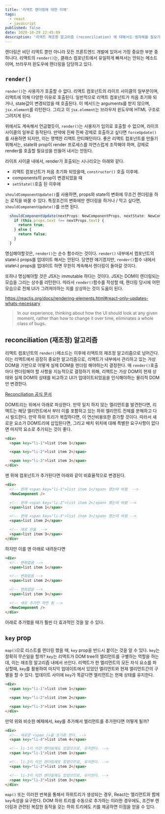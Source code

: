```yaml
---
title: '리액트 렌더링에 대한 이해'
tags:
  - react
  - javascript
published: false
date: 2020-10-29 22:45:09
description: '리액트 재조정 알고리즘 (reconciliation) 에 대해서도 생각해볼 필요가 있다'
---
```


렌더링은 비단 리액트 뿐만 아니라 모든 프론트엔드 개발에 있어서 가장 중요한 부분 중 하나다. 리액트의 `render()`는, 클래스 컴포넌트에서 유일하게 빠져서는 안되는 메소드 이며, 브라우저 윈도우에 렌더링을 담당하고 있다.

## `render()`

`render()`는 사용자가 호출할 수 없다. 리액트 컴포넌트의 라이프 사이클의 일부분이며, 리액트에 의해 다양한 이유로 호출된다. 일반적으로 리액트 컴포넌트가 처음 초기화 되거나, state값이 변경되었을 때 호출된다. 이 메서드는 arguments를 받지 않으며, `jsx.element`를 리턴한다. 그리고 이 `jsx.element`는 브라우저 윈도우에 HTML 구조로 그려지게 된다.

위에서도 계속해서 언급했듯이, `render()`는 사용자가 임의로 호출할 수 없으며, 라이프 사이클의 일부로 동작된다. 만약에 진짜 진짜 강제로 호출하고 싶다면 `forceUpdate()`를 사용하면 되지만, 이는 명백한 리액트 안티패턴이다. 좋은 리액트 컴포넌트를 만들기 위해서는, state와 prop이 render 프로세스를 자연스럽게 조작해야 하며, 강제로 render를 호출할 필요성을 만들어 내서는 안된다.

라이프 사이클 내에서, render가 호출되는 시나리오는 아래와 같다.

- 리액트 컴포넌트가 처음 초기화 되었을때, `constructor()` 호출 이후에.
- components의 prop이 변경되었을 때
- `setState()`호출 된 이후애

`shouldComponentUpdate()`를 사용하면, props와 state의 변화에 무조건 렌더링을 하는 로직을 바꿀 수 있다. 특정조건의 변화에만 렌더링을 하거나 / 막고 싶다면, `shouldComponentUpdate()`를 쓰면 된다.

```javascript
  shouldComponentUpdate(nextProps: NewComponentProps, nextState: NewComponentState) {
    if (this.props.text !== nextProps.text) {
      return true;
    } else {
      return false;
    }
  }
```

명심해야할것은, `render()`는 순수 함수라는 것이다. `render()` 내부에서 컴포넌트의 state나 props를 업데이트 해서는 안된다. 당연한 얘기겠지만, `render()`함수 내에서 state나 props을 업데이트 하면 무한히 계속해서 렌더링이 돌아갈 것이다.

또하나 명심해야할 것은 JSX는 immutable 하다는 것이다. JSX는 DOM이 렌더링되는 모습을 그리는 상수를 리턴한다. 따라서 `render()`함수를 작성할 때, 렌더링 당시에 어떤 모습으로 전체 UI가 그려져야하는 지를 상상하는 것이 도움이 된다.

https://reactjs.org/docs/rendering-elements.html#react-only-updates-whats-necessary

> In our experience, thinking about how the UI should look at any given moment, rather than how to change it over time, eliminates a whole class of bugs.

## reconciliation (재조정) 알고리즘

리액트 컴포넌트의 `render()`메소드는 이후에 리액트의 재조정 알고리즘으로 넘어간다. 이는 리액트에서 굉장히 중요한 알고리즘으로, 리액트가 내부에서 관리하고 있는 가상 DOM을 기반으로 어떻게 실제 DOM을 렌더링 해야하는지 결정한다. 매 `render()`호출마다 렌더링해야 할 사항을 지능적으로 결정하기 위해, 리액트는 가상 DOM의 현재 상태와 실제 DOM의 상태를 비교하고 UI가 업데이트되었음을 인식해야하는 물리적 DOM만 변경한다.

[Reconciliation 공식 문서](https://ko.reactjs.org/docs/reconciliation.html)

DOM트리는 위에서 아래로 파싱한다. 만약 일치 하지 않는 엘리먼트를 발견한다면, 리액트는 해당 앨리먼트에서 부터 이를 포함하고 있는 하위 엘리먼트 전체를 분해하고 다시 빌드한다. 만약 하위 트리가 복잡하다면, 이 연산비용또한 증가할 것이다. 따라서 새로운 요소가 DOM트리에 삽입된다면, 그리고 배치 위치에 대해 특별한 요구사항이 없다면 마지막 요소로 추가되는 것이 좋다.

```html
<div>
  <span key="li-1">list item 1</span>

  <span key="li-2">list item 2</span>

  <span key="li-3">list item 3</span>
</div>
```

맨 위에 컴포넌트가 추가된다면 아래와 같이 비효율적으로 변경된다.

```html
<div>
  <!-- 원래 <span key="li-1">list item 1</span> 였는데 바뀜  -->
  <NewComponent />

  <!-- 원래 <span key="li-2">list item 2</span> 였는데 바뀜 -->
  <span>list item 1</span>

  <!-- 원래 <span key="li-3">list item 3</span> 였는데 바뀜 -->
  <span>list item 2</span>

  <!-- 새로 만듦  -->
  <span>list item 3</span>
</div>
```

하지만 이를 맨 아래로 내려둔다면

```html
<div>
  <!-- 변화없음 -->
  <span>list item 1</span>

  <!-- 변화없음 -->
  <span>list item 2</span>

  <!-- 변화없음 -->
  <span>list item 3</span>

  <!-- 새로 추가만 하면 됨 -->
  <NewComponent />
</div>
```

아래로 추가했을 때가 훨씬 더 효과적인 것을 알 수 있다.

## `key` prop

`map()`으로 리스트를 렌더링 했을 때, `key` prop을 반드시 붙이는 것을 알 수 있다. `key`는 정확히 무슨일을 할까? `key`는 리액트가 DOM tree의 엘리먼트를 구별하는 역할을 하는데, 이는 재조정 알고리즘 내에서 쓰인다. 리액트가 한 엘리먼트의 모든 자식 요소를 파싱할때, `key`를 활용하여 마지막 업데이트에서 있었던 엘리먼트와 현재 엘리먼트간의 구별을 할 수 있다. 업데이트 사이에 `key`가 똑같다면 엘리먼트는 현재 상태를 유지한다.

```html
<div>
  <span key="li-1">list item 1</span>

  <span key="li-2">list item 2</span>

  <span key="li-3">list item 3</span>
</div>
```

만약 위와 비슷한 예제에서, key를 추가해서 엘리먼트를 추가한다면 어떻게 될까?

```html
<div>
  <!-- 새로운 <span />을 초기화 한다. -->
  <span key="li-4">list item 4</span>

  <!-- li-1이 이전 렌더링에도 있었으므로, 유지한다. -->
  <span key="li-1">list item 1</span>

  <!-- li-2이 이전 렌더링에도 있었으므로, 유지한다. -->
  <span key="li-2">list item 2</span>

  <!-- li-3이 이전 렌더링에도 있었으므로, 유지한다. -->
  <span key="li-3">list item 3</span>
</div>
```

`map()` 또는 이러한 반복을 통해서 하위트리가 생성되는 경우, React는 엘리먼트와 함께 `key`속성을 요구한다. DOM 하위 트리를 수동으로 추가하는 이러한 경우에도, 조건부 렌더링과 관련된 복잡한 동작을 갖는 하위 트리에도 키를 제공하면 이점을 얻을 수 있다.
